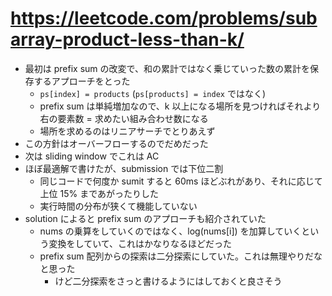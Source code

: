 # https://leetcode.com/problems/subarray-product-less-than-k/

- 最初は prefix sum の改変で、和の累計ではなく乗じていった数の累計を保存するアプローチをとった
  - `ps[index] = products` (`ps[products] = index` ではなく)
  - prefix sum は単純増加なので、k 以上になる場所を見つければそれより右の要素数 = 求めたい組み合わせ数になる
  - 場所を求めるのはリニアサーチでとりあえず
- この方針はオーバーフローするのでだめだった
- 次は sliding window でこれは AC
- ほぼ最適解で書けたが、submission では下位二割
  - 同じコードで何度か sumit すると 60ms ほどぶれがあり、それに応じて上位 15% まであがったりした
  - 実行時間の分布が狭くて機能していない
- solution によると prefix sum のアプローチも紹介されていた
  - nums の乗算をしていくのではなく、log(nums[i]) を加算していくという変換をしていて、これはかなりなるほどだった
  - prefix sum 配列からの探索は二分探索にしていた。これは無理やりだなと思った
    - けど二分探索をさっと書けるようにはしておくと良さそう
